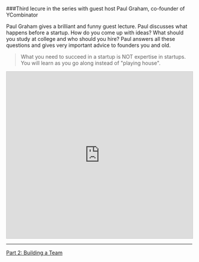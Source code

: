 ###Third lecure in the series with guest host Paul Graham, co-founder of YCombinator

Paul Graham gives a brilliant and funny guest lecture. Paul discusses what happens before a startup. How do you come up with ideas? What should you study at college and who should you hire? Paul answers all these questions and gives very important advice to founders you and old.

>What you need to succeed in a startup is NOT expertise in startups. You will learn as you go along instead of "playing house".

<iframe src="https://www.youtube.com/embed/ii1jcLg-eIQ" height="450" width="100%" border="0" allowFullScreen="true" style="max-width: 100%; max-height: 100%; border:1px solid #CCC;"></iframe>

<hr/>

<a href="how-to-launch-a-startup-part-2.html">Part 2: Building a Team</a>